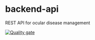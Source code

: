 # backend-api
REST API for ocular disease management



[![Quality gate](https://sonarcloud.io/api/project_badges/quality_gate?project=pfa-nodejs)](https://sonarcloud.io/summary/new_code?id=pfa-nodejs)

